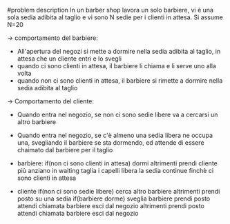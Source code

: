 #problem description
In un barber shop lavora un solo barbiere, vi è una sola sedia adibita al taglio e vi sono N sedie per i clienti in attesa. Si assume N=20

-> comportamento del barbiere:
- All'apertura del negozi si mette a dormire nella sedia adibita al taglio, in attesa che un cliente entri e lo svegli
- quando ci sono clienti in attesa, il barbiere li chiama e li serve uno alla volta
- quando non ci sono clienti in attesa, il barbiere si rimette a dormire nella sedia adibita al taglio

-> Comportamento del cliente:
- Quando entra nel negozio, se non ci sono sedie libere va a cercarsi un altro barbiere
- Quando entra nel negozio, se c'è almeno una sedia libera ne occupa una, svegliando il barbiere se sta dormendo, ed attende di essere chaimato dal barbiere per il taglio

- barbiere:
if(non ci sono clienti in attesa)
	dormi
altrimenti
	prendi cliente più anziano in waiting
	taglia i capelli
	libera la sedia
	continue finchè ci sono clienti in attesa

- cliente
if(non ci sono sedie libere)
	cerca altro barbiere
altrimenti
	prendi posto su una sedia
	if(barbiere dorme)
		sveglia barbiere
		prendi posto
		attendi chiamata barbiere
		esci dal negozio
	altrimenti
		prendi posto
		attendi chiamata barbiere
		esci dal negozio